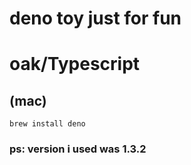 # deno toy just for fun
# oak/Typescript

## (mac)
`
brew install deno
`
### ps: version i used was 1.3.2 
